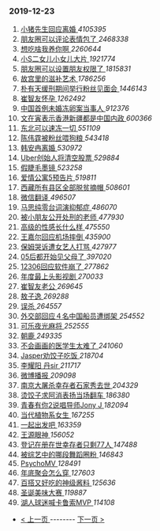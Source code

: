 ### 2019-12-23 
1. [ 小猪先生回应离婚 ](https://s.weibo.com/weibo?q=%23%E5%B0%8F%E7%8C%AA%E5%85%88%E7%94%9F%E5%9B%9E%E5%BA%94%E7%A6%BB%E5%A9%9A%23&Refer=top) *4105395*
1. [ 朋友圈可以评论表情包了 ](https://s.weibo.com/weibo?q=%23%E6%9C%8B%E5%8F%8B%E5%9C%88%E5%8F%AF%E4%BB%A5%E8%AF%84%E8%AE%BA%E8%A1%A8%E6%83%85%E5%8C%85%E4%BA%86%23&Refer=top) *2468338*
1. [ 想吃啥我养你啊 ](https://s.weibo.com/weibo?q=%23%E6%83%B3%E5%90%83%E5%95%A5%E6%88%91%E5%85%BB%E4%BD%A0%E5%95%8A%23&topic_ad=1&Refer=top) *2260644*
1. [ 小S二女儿小女儿大片 ](https://s.weibo.com/weibo?q=%23%E5%B0%8FS%E4%BA%8C%E5%A5%B3%E5%84%BF%E5%B0%8F%E5%A5%B3%E5%84%BF%E5%A4%A7%E7%89%87%23&Refer=top) *1921774*
1. [ 朋友圈可以设置朋友权限了 ](https://s.weibo.com/weibo?q=%23%E6%9C%8B%E5%8F%8B%E5%9C%88%E5%8F%AF%E4%BB%A5%E8%AE%BE%E7%BD%AE%E6%9C%8B%E5%8F%8B%E6%9D%83%E9%99%90%E4%BA%86%23&Refer=top) *1815831*
1. [ 故宫里的滋补艺术 ](https://s.weibo.com/weibo?q=%23%E6%95%85%E5%AE%AB%E9%87%8C%E7%9A%84%E6%BB%8B%E8%A1%A5%E8%89%BA%E6%9C%AF%23&topic_ad=1&Refer=top) *1786256*
1. [ 朴有天缓刑期间举行粉丝见面会 ](https://s.weibo.com/weibo?q=%23%E6%9C%B4%E6%9C%89%E5%A4%A9%E7%BC%93%E5%88%91%E6%9C%9F%E9%97%B4%E4%B8%BE%E8%A1%8C%E7%B2%89%E4%B8%9D%E8%A7%81%E9%9D%A2%E4%BC%9A%23&Refer=top) *1446143*
1. [ 崔智友怀孕 ](https://s.weibo.com/weibo?q=%23%E5%B4%94%E6%99%BA%E5%8F%8B%E6%80%80%E5%AD%95%23&Refer=top) *1262492*
1. [ 中国首例未婚冻卵案当事人 ](https://s.weibo.com/weibo?q=%23%E4%B8%AD%E5%9B%BD%E9%A6%96%E4%BE%8B%E6%9C%AA%E5%A9%9A%E5%86%BB%E5%8D%B5%E6%A1%88%E5%BD%93%E4%BA%8B%E4%BA%BA%23&Refer=top) *912376*
1. [ 文在寅表示香港新疆都是中国内政 ](https://s.weibo.com/weibo?q=%23%E6%96%87%E5%9C%A8%E5%AF%85%E8%A1%A8%E7%A4%BA%E9%A6%99%E6%B8%AF%E6%96%B0%E7%96%86%E9%83%BD%E6%98%AF%E4%B8%AD%E5%9B%BD%E5%86%85%E6%94%BF%23&Refer=top) *600366*
1. [ 东北可以速冻一切 ](https://s.weibo.com/weibo?q=%23%E4%B8%9C%E5%8C%97%E5%8F%AF%E4%BB%A5%E9%80%9F%E5%86%BB%E4%B8%80%E5%88%87%23&Refer=top) *551109*
1. [ 陈伟霆被粉丝喂狗粮 ](https://s.weibo.com/weibo?q=%23%E9%99%88%E4%BC%9F%E9%9C%86%E8%A2%AB%E7%B2%89%E4%B8%9D%E5%96%82%E7%8B%97%E7%B2%AE%23&Refer=top) *543418*
1. [ 韩安冉离婚 ](https://s.weibo.com/weibo?q=%23%E9%9F%A9%E5%AE%89%E5%86%89%E7%A6%BB%E5%A9%9A%23&Refer=top) *530972*
1. [ Uber创始人将清空股票 ](https://s.weibo.com/weibo?q=%23Uber%E5%88%9B%E5%A7%8B%E4%BA%BA%E5%B0%86%E6%B8%85%E7%A9%BA%E8%82%A1%E7%A5%A8%23&Refer=top) *529884*
1. [ 假睫毛墨镜 ](https://s.weibo.com/weibo?q=%23%E5%81%87%E7%9D%AB%E6%AF%9B%E5%A2%A8%E9%95%9C%23&Refer=top) *523258*
1. [ 爱情公寓5预告片 ](https://s.weibo.com/weibo?q=%23%E7%88%B1%E6%83%85%E5%85%AC%E5%AF%935%E9%A2%84%E5%91%8A%E7%89%87%23&Refer=top) *519811*
1. [ 西藏所有县区全部脱贫摘帽 ](https://s.weibo.com/weibo?q=%23%E8%A5%BF%E8%97%8F%E6%89%80%E6%9C%89%E5%8E%BF%E5%8C%BA%E5%85%A8%E9%83%A8%E8%84%B1%E8%B4%AB%E6%91%98%E5%B8%BD%23&Refer=top) *508601*
1. [ 微信翻译 ](https://s.weibo.com/weibo?q=%23%E5%BE%AE%E4%BF%A1%E7%BF%BB%E8%AF%91%23&Refer=top) *496507*
1. [ 马思纯零台词演抑郁症 ](https://s.weibo.com/weibo?q=%23%E9%A9%AC%E6%80%9D%E7%BA%AF%E9%9B%B6%E5%8F%B0%E8%AF%8D%E6%BC%94%E6%8A%91%E9%83%81%E7%97%87%23&Refer=top) *486070*
1. [ 被小朋友公开处刑的老师 ](https://s.weibo.com/weibo?q=%23%E8%A2%AB%E5%B0%8F%E6%9C%8B%E5%8F%8B%E5%85%AC%E5%BC%80%E5%A4%84%E5%88%91%E7%9A%84%E8%80%81%E5%B8%88%23&Refer=top) *477930*
1. [ 高级的性感长什么样 ](https://s.weibo.com/weibo?q=%23%E9%AB%98%E7%BA%A7%E7%9A%84%E6%80%A7%E6%84%9F%E9%95%BF%E4%BB%80%E4%B9%88%E6%A0%B7%23&Refer=top) *475550*
1. [ 王嘉尔回应机场摔倒 ](https://s.weibo.com/weibo?q=%23%E7%8E%8B%E5%98%89%E5%B0%94%E5%9B%9E%E5%BA%94%E6%9C%BA%E5%9C%BA%E6%91%94%E5%80%92%23&Refer=top) *435900*
1. [ 保姆哭诉遭女艺人打骂 ](https://s.weibo.com/weibo?q=%23%E4%BF%9D%E5%A7%86%E5%93%AD%E8%AF%89%E9%81%AD%E5%A5%B3%E8%89%BA%E4%BA%BA%E6%89%93%E9%AA%82%23&Refer=top) *427977*
1. [ 05后都开始见父母了 ](https://s.weibo.com/weibo?q=%2305%E5%90%8E%E9%83%BD%E5%BC%80%E5%A7%8B%E8%A7%81%E7%88%B6%E6%AF%8D%E4%BA%86%23&Refer=top) *397020*
1. [ 12306回应软件崩了 ](https://s.weibo.com/weibo?q=%2312306%E5%9B%9E%E5%BA%94%E8%BD%AF%E4%BB%B6%E5%B4%A9%E4%BA%86%23&Refer=top) *277862*
1. [ 年度最上头影视剧 ](https://s.weibo.com/weibo?q=%23%E5%B9%B4%E5%BA%A6%E6%9C%80%E4%B8%8A%E5%A4%B4%E5%BD%B1%E8%A7%86%E5%89%A7%23&Refer=top) *270033*
1. [ 崔智友老公 ](https://s.weibo.com/weibo?q=%E5%B4%94%E6%99%BA%E5%8F%8B%E8%80%81%E5%85%AC&Refer=top) *269645*
1. [ 敖子逸 ](https://s.weibo.com/weibo?q=%E6%95%96%E5%AD%90%E9%80%B8&Refer=top) *269288*
1. [ 误杀 ](https://s.weibo.com/weibo?q=%E8%AF%AF%E6%9D%80&Refer=top) *264557*
1. [ 外交部回应４名中国船员遭绑架 ](https://s.weibo.com/weibo?q=%23%E5%A4%96%E4%BA%A4%E9%83%A8%E5%9B%9E%E5%BA%94%EF%BC%94%E5%90%8D%E4%B8%AD%E5%9B%BD%E8%88%B9%E5%91%98%E9%81%AD%E7%BB%91%E6%9E%B6%23&Refer=top) *254552*
1. [ 可乐夜光麻将 ](https://s.weibo.com/weibo?q=%23%E5%8F%AF%E4%B9%90%E5%A4%9C%E5%85%89%E9%BA%BB%E5%B0%86%23&Refer=top) *252555*
1. [ 朝鹿 ](https://s.weibo.com/weibo?q=%23%E6%9C%9D%E9%B9%BF%23&Refer=top) *249335*
1. [ 不会画画的医学生太难了 ](https://s.weibo.com/weibo?q=%23%E4%B8%8D%E4%BC%9A%E7%94%BB%E7%94%BB%E7%9A%84%E5%8C%BB%E5%AD%A6%E7%94%9F%E5%A4%AA%E9%9A%BE%E4%BA%86%23&Refer=top) *241060*
1. [ Jasper劝饺子吃饭 ](https://s.weibo.com/weibo?q=%23Jasper%E5%8A%9D%E9%A5%BA%E5%AD%90%E5%90%83%E9%A5%AD%23&Refer=top) *218704*
1. [ 李耀阳 丹sir ](https://s.weibo.com/weibo?q=%E6%9D%8E%E8%80%80%E9%98%B3%20%E4%B8%B9sir&Refer=top) *211717*
1. [ 微博播报 ](https://s.weibo.com/weibo?q=%23%E5%BE%AE%E5%8D%9A%E6%92%AD%E6%8A%A5%23&Refer=top) *209098*
1. [ 南京大屠杀幸存者石家秀去世 ](https://s.weibo.com/weibo?q=%23%E5%8D%97%E4%BA%AC%E5%A4%A7%E5%B1%A0%E6%9D%80%E5%B9%B8%E5%AD%98%E8%80%85%E7%9F%B3%E5%AE%B6%E7%A7%80%E5%8E%BB%E4%B8%96%23&Refer=top) *204329*
1. [ 烫饺子求阿消表扬当场翻车 ](https://s.weibo.com/weibo?q=%23%E7%83%AB%E9%A5%BA%E5%AD%90%E6%B1%82%E9%98%BF%E6%B6%88%E8%A1%A8%E6%89%AC%E5%BD%93%E5%9C%BA%E7%BF%BB%E8%BD%A6%23&Refer=top) *186380*
1. [ 青春有你2说唱导师Jony J ](https://s.weibo.com/weibo?q=%E9%9D%92%E6%98%A5%E6%9C%89%E4%BD%A02%E8%AF%B4%E5%94%B1%E5%AF%BC%E5%B8%88Jony%20J&Refer=top) *182094*
1. [ 当代植物系女生 ](https://s.weibo.com/weibo?q=%23%E5%BD%93%E4%BB%A3%E6%A4%8D%E7%89%A9%E7%B3%BB%E5%A5%B3%E7%94%9F%23&Refer=top) *167255*
1. [ 一起出发吧 ](https://s.weibo.com/weibo?q=%23%E4%B8%80%E8%B5%B7%E5%87%BA%E5%8F%91%E5%90%A7%23&Refer=top) *163359*
1. [ 王源眼神 ](https://s.weibo.com/weibo?q=%23%E7%8E%8B%E6%BA%90%E7%9C%BC%E7%A5%9E%23&Refer=top) *156052*
1. [ 登记在册在世幸存者只剩77人 ](https://s.weibo.com/weibo?q=%23%E7%99%BB%E8%AE%B0%E5%9C%A8%E5%86%8C%E5%9C%A8%E4%B8%96%E5%B9%B8%E5%AD%98%E8%80%85%E5%8F%AA%E5%89%A977%E4%BA%BA%23&Refer=top) *147488*
1. [ 被综艺中的哪段舞蹈圈粉 ](https://s.weibo.com/weibo?q=%23%E8%A2%AB%E7%BB%BC%E8%89%BA%E4%B8%AD%E7%9A%84%E5%93%AA%E6%AE%B5%E8%88%9E%E8%B9%88%E5%9C%88%E7%B2%89%23&Refer=top) *146843*
1. [ PsychoMV ](https://s.weibo.com/weibo?q=%23PsychoMV%23&Refer=top) *128491*
1. [ 年底聚会怎么穿 ](https://s.weibo.com/weibo?q=%23%E5%B9%B4%E5%BA%95%E8%81%9A%E4%BC%9A%E6%80%8E%E4%B9%88%E7%A9%BF%23&Refer=top) *127603*
1. [ 百搭又好吃的神级酱料 ](https://s.weibo.com/weibo?q=%23%E7%99%BE%E6%90%AD%E5%8F%88%E5%A5%BD%E5%90%83%E7%9A%84%E7%A5%9E%E7%BA%A7%E9%85%B1%E6%96%99%23&Refer=top) *125636*
1. [ 圣诞美味大赛 ](https://s.weibo.com/weibo?q=%23%E5%9C%A3%E8%AF%9E%E7%BE%8E%E5%91%B3%E5%A4%A7%E8%B5%9B%23&Refer=top) *119887*
1. [ 湖人球迷喊卡鲁索MVP ](https://s.weibo.com/weibo?q=%E6%B9%96%E4%BA%BA%E7%90%83%E8%BF%B7%E5%96%8A%E5%8D%A1%E9%B2%81%E7%B4%A2MVP&Refer=top) *114108* 

- [ < 上一页 ](https://github.com/able8/weibo-hot-record/blob/master/2019-12-22.md) -------- [ 下一页 > ](https://github.com/able8/weibo-hot-record/blob/master/2019-12-24.md)